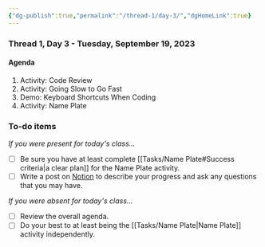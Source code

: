 ```yaml
---
{"dg-publish":true,"permalink":"/thread-1/day-3/","dgHomeLink":true}
---
```


### Thread 1, Day 3 - Tuesday, September 19, 2023
#### Agenda
1. Activity: Code Review
2. Activity: Going Slow to Go Fast 
3. Demo: Keyboard Shortcuts When Coding
4. Activity: Name Plate
### To-do items
*If you were present for today's class...*
- [ ] Be sure you have at least complete [[Tasks/Name Plate#Success criteria\|a clear plan]] for the Name Plate activity.
- [ ] Write a post on [Notion](https://notion.so) to describe your progress and ask any questions that you may have.

*If you were absent for today's class...*
- [ ] Review the overall agenda.
- [ ] Do your best to at least being the [[Tasks/Name Plate\|Name Plate]] activity independently.
